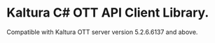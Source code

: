# Kaltura C# OTT API Client Library.
Compatible with Kaltura OTT server version 5.2.6.6137 and above.

